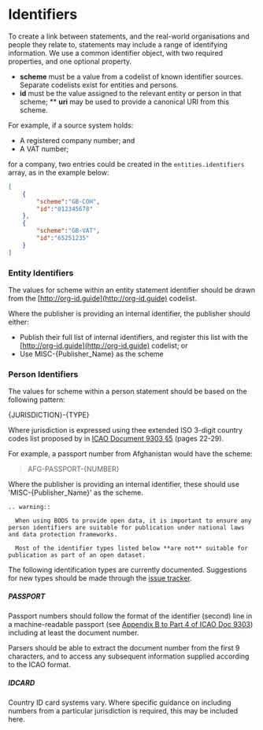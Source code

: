 Identifiers
===========

To create a link between statements, and the real-world organisations and people they relate to, statements may include a range of identifying information. We use a common identifier object, with two required properties, and one optional property.

* **scheme** must be a value from a codelist of known identifier sources. Separate codelists exist for entities and persons. 
* **id** must be the value assigned to the relevant entity or person in that scheme;
** **uri** may be used to provide a canonical URI from this scheme.

For example, if a source system holds:

- A registered company number; and
- A VAT number;

for a company, two entries could be created in the ```entities.identifiers``` array, as in the example below:

```json
[
    {
        "scheme":"GB-COH",
        "id":"012345678"
    },
    {
        "scheme":"GB-VAT",
        "id":"65251235"
    }
]
```

### Entity Identifiers

The values for scheme within an entity statement identifier should be drawn from the [http://org-id.guide](http://org-id.guide) codelist. 

Where the publisher is providing an internal identifier, the publisher should either:

* Publish their full list of internal identifiers, and register this list with the [http://org-id.guide](http://org-id.guide) codelist; or
* Use MISC-{Publisher_Name} as the scheme

### Person Identifiers

The values for scheme within a person statement should be based on the following pattern:

{JURISDICTION}-{TYPE}

Where jurisdiction is expressed using thee extended ISO 3-digit country codes list proposed by in [ICAO Document 9303 §5](http://www.icao.int/publications/Documents/9303_p3_cons_en.pdf) (pages 22-29).

For example, a passport number from Afghanistan would have the scheme:

> AFG-PASSPORT-{NUMBER}

Where the publisher is providing an internal identifier, these should use 'MISC-{Publisher_Name}' as the scheme.

```eval_rst
.. warning:: 

  When using BODS to provide open data, it is important to ensure any person identifiers are suitable for publication under national laws and data protection frameworks.

  Most of the identifier types listed below **are not** suitable for publication as part of an open dataset.
```

The following identification types are currently documented. Suggestions for new types should be made through the [issue tracker](https://github.com/openownership/data-standard/issues). 

##### PASSPORT

Passport numbers should follow the format of the identifier (second) line in a machine-readable passport (see [Appendix B to Part 4 of ICAO Doc 9303](http://www.icao.int/publications/Documents/9303_p4_cons_en.pdf)) including at least the document number. 

Parsers should be able to extract the document number from the first 9 characters, and to access any subsequent information supplied according to the ICAO format.

##### IDCARD

Country ID card systems vary. Where specific guidance on including numbers from a particular jurisdiction is required, this may be included here. 







